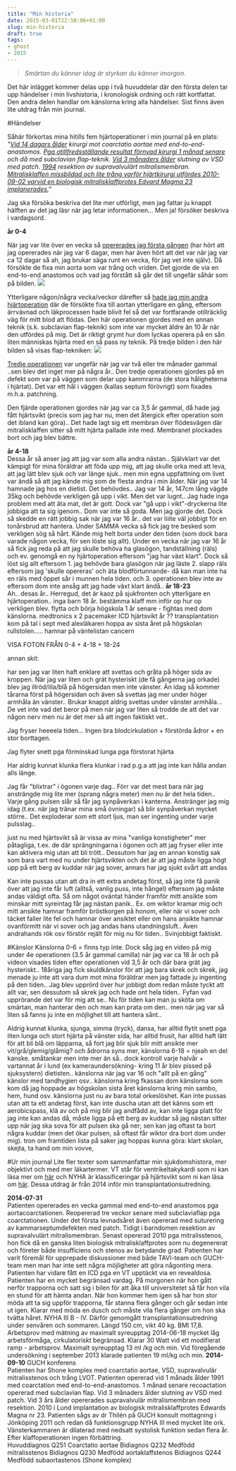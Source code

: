 ```yaml
---
title: "Min historia"
date: 2015-03-01T22:58:06+01:00
slug: min-historia
draft: true
tags:
- ghost
- 2015
---
```


>*Smärtan du känner idag är styrkan du känner imorgon.*

Det här inlägget kommer delas upp i två huvuddelar där den första delen tar upp händelser i min livshistoria, i kronologisk ordning och rätt kortfattat.
Den andra delen handlar om känslorna kring alla händelser. Sist finns även lite utdrag från min journal.

#Händelser

Såhär förkortas mina hitills fem hjärtoperationer i min journal på en plats: 
*"<u>Vid 14 dagars ålder</u> kirurgi mot coarctatio aortae med end-to-end-anastomos. <u>Pga otillfredsställande resultat förnyad kirurgi 1 månad senare</u> och då med subclavian flap-teknik. <u>Vid 3 månaders ålder</u> slutning av VSD med patch. <u>1994</u> resektion av supravalvulärt mitralismembran. <u>Mitralisklaffen missbildad och lite trång varför hjärtkirurgi utfördes 2010-09-02 varvid en biologisk mitralisklaffprotes Edvard Magma 23 implanerades.</u>"*

Jag ska försöka beskriva det lite mer utförligt, men jag fattar ju knappt hälften av det jag läsr när jag letar informationen... Men ja! försöker beskriva i vardagsord.

**år 0-4** <br>


När jag var lite över en vecka så <u>opererades jag första gången</u> (har hört att jag opererades när jag var 6 dagar, men har även hört att det var när jag var ca 12 dagar så ah, jag brukar säga runt en vecka, för jag vet inte själv). Då försökte de fixa min aorta som var trång och vriden. Det gjorde de via en end-to-end anastomos och vad jag förstått så går det till ungefär såhär som på bilden.
![](/assets/images/ghost/2015/04/Endtoend_anastamosis.gif)

Ytterligare någon/några vecka/veckor därefter så <u>hade jag min andra hjärtoperation</u> där de försökte fixa till aortan ytterligare en gång, eftersom ärrvävnad och läkprocessen hade blivit fel så det var fortfarande otillräcklig väg för mitt blod att flödas.
Den här operationen gjordes med en annan teknik (s.k. subclavian flap-teknik) som inte var mycket äldre än 10 år när den utfördes på mig.
Det är riktigt grymt hur dom lyckas operera på en sån liten människas hjärta med en så pass ny teknik. På tredje bilden i den här bilden så visas flap-tekniken:
![](/assets/images/ghost/2015/04/tredje.jpg)


<u>Tredje operationen</u> var ungefär när jag var två eller tre månader gammal ..sen blev det inget mer på några år.. Den tredje operationen gjordes på en defekt som var på väggen som delar upp kammrarna (de stora håligheterna i hjärtat). Det var ett hål i väggen (kallas septum förövrigt) som fixades m.h.a. patchning.

Den fjärde operationen gjordes när jag var ca 3,5 år gammal, då hade jag fått hjärtsvikt (precis som jag har nu, men det återgick efter operation som det ibland kan göra).. Det hade lagt sig ett membran över flödesvägen där mitralisklaffen sitter så mitt hjärta pallade inte med. Membranet plockades bort och jag blev bättre.


**år 4-18** <br>
Dessa år så anser jag att jag var som alla andra nästan.. Självklart var det kämpigt för mina föräldrar att föda upp mig, att jag skulle orka med att leva, att jag lätt blev sjuk och var länge sjuk.. men min egna uppfattning om livet var ändå så att jag kände mig som de flesta andra i min ålder.
När jag var 14 hamnade jag hos en dietist. Det behövdes.. Jag var 14 år, 147cm lång vägde 35kg och behövde verkligen gå upp i vikt. Men det var lugnt.. Jag hade inga problem med att äta mat, det är gott. 
Dock var "gå upp i vikt"-dryckerna lite jobbiga att ta sig igenom.. Dom var inte så goda. Men jag gjorde det. 
Dock så skedde en rätt jobbig sak när jag var 16 år.. det var liiite väl jobbigt för en tonårsbrud att hantera. Under SAMMA vecka så fick jag tre besked som verkligen sög så hårt. Kände mig helt borta under den tiden (som dock bara varade någon vecka, för sen löste sig allt).
Under en vecka när jag var 16 år så fick jag reda på att jag skulle behöva ha glasögon, tandställning (räls) och ev. genomgå en ny hjärtoperation eftersom "jag har växt klart".
Dock så löst sig allt eftersom 1. jag behövde bara glasögon när jag läste 2. slapp räls eftersom jag 'skulle opereras' och äta blodförtunnande- då kan man inte ha en räls med öppet sår i munnen hela tiden. och 3. operationen blev inte av eftersom dom inte ansåg att jag hade växt klart ändå..
**år 18-23**<br>
Ah.. desas år.. Herregud, det är kaoz på sjukfronten och ytterligare en hjärtoperation..
inga barn 18 år.
bestämma klaff mm inför op
hur op verkligen blev.
flytta och börja högskola 1 år senare - fightas med dom känslorna.
medtronics x 2
pacemaker ICD 
hjärtsvikt år ??
transplantation kom på tal i sept med alexläkaren
hoppa av sista året på högskolan 
rullstolen.....
hamnar på väntelistan
cancern

VISA FOTON FRÅN 0-4 + 4-18 + 18-24

annan skit:

har sen jag var liten haft enklare att svettas och gråta på höger sida av kroppen. När jag var liten och grät hysteriskt (de få gångerna jag orkade) blev jag illröd/lila/blå på högersidan men inte vänster. Än idag så kommer tårarna först på högersidan och även så svettas jag mer under höger armhåla än vänster.. Brukar knappt aldrig svettas under vänster armhåla... De vet inte vad det beror på men när jag var liten så trodde de att det var någon nerv men nu är det mer så att ingen faktiskt vet..

Jag fryser heeeela tiden... Ingen bra blodcirkulation + förstörda ådror + en stor borttagen.

Jag flyter snett pga förminskad lunga pga förstorat hjärta

Har aldrig kunnat klunka flera klunkar i rad p.g.a att jag inte kan hålla andan alls länge.

Jag får "blixtrar" i ögonen varje dag.. Förr var det mest bara när jag ansträngde mig lite mer (sprang några meter) men nu är det hela tiden.. Varje gång pulsen slår så får jag synpåverkan i kanterna. Anstränger jag mig idag (t.ex. när jag tränar mina små övningar) så blir synpåverkan mycket större.. Det exploderar som ett stort ljus, man ser ingenting under varje pulsslag..

just nu med hjärtsvikt så är vissa av mina "vanliga konstigheter" mer påtagliga, t.ex. de där sprängningarna i ögonen och att jag fryser eller inte kan aktivera mig utan att bli trött.. Dessutom har jag en annan konstig sak som bara vart med nu under hjärtsvikten och det är att jag måste ligga högt upp på ett berg av kuddar när jag sover, annars har jag sjukt svårt att andas

Kan inte pussas utan att dra in ett extra andetag först, så jag inte få panik över att jag inte får luft (alltså, vanlig puss, inte hångel) eftersom jag måste andas väldigt ofta. Så om något oväntat händer framför mitt ansikte som minskar mitt syreintag får jag nästan panik.. Ex. om wiktor kramar mig och mitt ansikte hamnar framför bröstkorgen på honom, eller när vi sover och täcket faller lite fel och hamnar över ansiktet eller om hans ansikte hamnar ovanförmitt när vi sover och jag andas hans utandningsluft.. Även andrahands rök osv förstör rejält för mig nu för tiden.. Svinjobbigt faktiskt.



#Känslor
Känslorna 0-6 = finns typ inte. Dock såg jag en video på mig under 4e operationen (3.5 år gammal camilla) när jag var ca 18 år och på videon visades tiden efter operationen vid 3,5 år och där bara grät jag hysteriskt.. 18åriga jag fick skuldkänslor för att jag bara skrek och skrek, jag menade ju inte att vara dum mot mina föräldrar men jag fattade ju ingenting på den tiden.. Jag blev upprörd över hur jobbigt dom redan måste tyckt att allt var, sen dessutom så skrek jag och hade ont hela tiden.. Fyfan vad upprörande det var för mig att se.. Nu för tiden kan man ju sköta om smärtan, man hanterar den och man kan prata om den.. men när jag var så liten så fanns ju inte en möjlighet till att hantera sånt..

Aldrig kunnat klunka, sjunga, simma (tryck), dansa, har alltid flytit snett pga liten lunga och stort hjärta på vänster sida, har alltid frusit, har alltid haft lätt för att bli blå om läpparna, så fort jag blir sjuk blir mitt ansikte mer vit/grå/glemig/glåmig? och ådrorna syns mer, 
känslorna 6-18 = njeah en del kanske. småtankar men inte mer än så.. dock kontroll varje halvår + vartannat år i lund (ex kameraundersökning- kring 11 år blev pissed på sjuksystern)
dietisten.. känslorna när jag var 16 och "allt på en gång"
känslor med tandhygien osv..
känslorna kring fkassan
dom känslorna som kom då jag hoppade av högskolan sista året
känslorna kring min sambo, hem, hund osv.
känslorna just nu av bara total orkeslöshet. Kan inte pussas utan att ta ett andetag först, kan inte duscha utan att det känns som ett aerobicspass, klä av och på mig blir jag andfådd av, kan inte ligga platt för jag inte kan andas då, måste ligga på ett berg av kuddar så jag nästan sitter upp när jag ska sova för att pulsen ska gå ner; sen kan jag oftast ta bort några kuddar (men det ökar pulsen, så oftast får wiktor dra bort dom under mig).
tron om framtiden
lista på saker jag hoppas kunna göra: klart skolan, skejta, ta hand om min vovve, 


#Ur min journal
Lite fler texter som sammanfattar min sjukdomshistora, mer objektivt och med mer läkartermer. VT står för ventrikeltakykardi som ni kan läsa mer om [här](http://sv.wikipedia.org/wiki/Kammartakykardi) och NYHA är klassificeringar på hjärtsvikt som ni kan läsa om [här](http://sv.wikipedia.org/wiki/NYHA). Dessa utdrag är från 2014 inför min transplantationsutredning.

**2014-07-31**<br>
Patienten opererades en vecka gammal med end-to-end anastomos pga aortacoarctationen. Reopererad tre veckor senare med subclaviaflap pga coarctationen. Under det första levnadsåret även opererad med suturering av kammarseptumdefekten med patch. Tidigt i barndomen resektion av supravalvulärt mitralismembran. Senast opererad 2010 pga mitralisstenos, hon fick då en ganska liten biologisk mitralisklaffprotes som nu degenererat och företer både insufficiens och stenos av betydande grad. Patienten har varit föremål för upprepade diskussioner med både TAVI-team och GUCH-team men man har inte sett några möjligheter att göra någonting mera. Patienten har vidare fått en ICD pga en VT upptäckt via en revealdosa.  	
Patienten har en mycket begränsad vardag. På morgonen när hon gått nerför trapporna och satt sig i bilen för att åka till universitetet så får hon vila en stund för att hämta andan. När hon kommer hem igen så har hon stor möda att ta sig uppför trapporna, får stanna flera gånger och går sedan inte ut igen. Klarar med möda en dusch och måste vila flera gånger om hon ska tvätta håret. NYHA III B - IV. Därför genomgått transplantationsutredning under senvåren och sommaren. Längd 150 cm, vikt 40 kg. BMI 17,8. Arbetsprov med mätning av maximalt syreupptag 2014-06-18 mycket låg arbetsförmåga, cirkulatoriskt begränsad. Klarar 30 Watt vid ett modifierat ramp - arbetsprov. Maximalt syreupptag 13 ml /kg och min. Vid föregående undersökning i september 2013 klarade patienten 19 ml/kg och min. 
**2014-09-10** GUCH konferens<br>
Patienten har Shone komplex med coarctatio aortae, VSD, supravalvulär mitralisstenos och trång LVOT. Patienten opererad vid 1 månads ålder 1991 med coarctation med end-to-end-anastomos. 1 månad senare recoactation opererad med subclavian flap. Vid 3 månaders ålder slutning av VSD med patch. Vid 3 års ålder opererades supravalvulär mitralismembran med resektion. 2010 i Lund implantation av biologisk mitralisklaffprotes Edwards Magna nr 23. Patienten sågs av dr Thilén på GUCH konsult mottagning i Jönköping 2011 och redan då funktionsgrupp NYHA III med mycket lite ork. Vänsterkammaren är dilaterad med nedsatt systolisk funktion sedan flera år. Efter klaffoperationen ingen förbättring.  
Huvuddiagnos  Q251 Coarctatio aortae
Bidiagnos     Q232 Medfödd mitralisstenos
Bidiagnos     Q230 Medfödd aortaklaffstenos
Bidiagnos     Q244 Medfödd subaortastenos (Shone komplex) 
